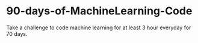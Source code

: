 # 90-days-of-MachineLearning-Code
Take a  challenge to code machine learning for at least 3 hour everyday for 70 days.
